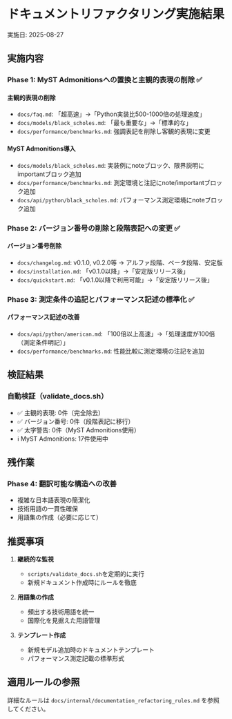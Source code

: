 # ドキュメントリファクタリング実施結果

実施日: 2025-08-27

## 実施内容

### Phase 1: MyST Admonitionsへの置換と主観的表現の削除 ✅

#### 主観的表現の削除
- `docs/faq.md`: 「超高速」→「Python実装比500-1000倍の処理速度」
- `docs/models/black_scholes.md`: 「最も重要な」→「標準的な」
- `docs/performance/benchmarks.md`: 強調表記を削除し客観的表現に変更

#### MyST Admonitions導入
- `docs/models/black_scholes.md`: 実装例にnoteブロック、限界説明にimportantブロック追加
- `docs/performance/benchmarks.md`: 測定環境と注記にnote/importantブロック追加
- `docs/api/python/black_scholes.md`: パフォーマンス測定環境にnoteブロック追加

### Phase 2: バージョン番号の削除と段階表記への変更 ✅

#### バージョン番号削除
- `docs/changelog.md`: v0.1.0, v0.2.0等 → アルファ段階、ベータ段階、安定版
- `docs/installation.md`: 「v0.1.0以降」→「安定版リリース後」
- `docs/quickstart.md`: 「v0.1.0以降で利用可能」→「安定版リリース後」

### Phase 3: 測定条件の追記とパフォーマンス記述の標準化 ✅

#### パフォーマンス記述の改善
- `docs/api/python/american.md`: 「100倍以上高速」→「処理速度が100倍（測定条件明記）」
- `docs/performance/benchmarks.md`: 性能比較に測定環境の注記を追加

## 検証結果

### 自動検証（validate_docs.sh）
- ✅ 主観的表現: 0件（完全除去）
- ✅ バージョン番号: 0件（段階表記に移行）
- ✅ 太字警告: 0件（MyST Admonitions使用）
- ℹ️ MyST Admonitions: 17件使用中

## 残作業

### Phase 4: 翻訳可能な構造への改善
- 複雑な日本語表現の簡潔化
- 技術用語の一貫性確保
- 用語集の作成（必要に応じて）

## 推奨事項

1. **継続的な監視**
   - `scripts/validate_docs.sh`を定期的に実行
   - 新規ドキュメント作成時にルールを徹底

2. **用語集の作成**
   - 頻出する技術用語を統一
   - 国際化を見据えた用語管理

3. **テンプレート作成**
   - 新規モデル追加時のドキュメントテンプレート
   - パフォーマンス測定記載の標準形式

## 適用ルールの参照

詳細なルールは `docs/internal/documentation_refactoring_rules.md` を参照してください。